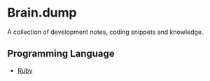 # Brain.dump
A collection of development notes, coding snippets and knowledge.

## Programming Language
+ [Ruby](ruby.md)
